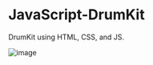 # JavaScript-DrumKit
DrumKit using HTML, CSS, and JS. 

![image](https://user-images.githubusercontent.com/111993198/186442720-3f6a1245-18f0-4177-b35e-3896825ace05.png)
